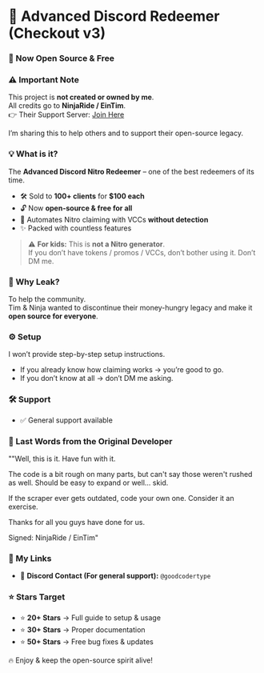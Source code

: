 # 🌟 Advanced Discord Redeemer (Checkout v3)  
### 🚀 Now Open Source & Free  

### ⚠️ Important Note  
This project is **not created or owned by me**.  
All credits go to **NinjaRide / EinTim**.  
👉 Their Support Server: [Join Here](https://discord.gg/cbnthQpTwp)  

I’m sharing this to help others and to support their open-source legacy.  

### 💡 What is it?  
The **Advanced Discord Nitro Redeemer** – one of the best redeemers of its time.  
- 🛠️ Sold to **100+ clients** for **$100 each**  
- 🔓 Now **open-source & free for all**  
- 🤖 Automates Nitro claiming with VCCs **without detection**  
- ✨ Packed with countless features  

> ⚠️ **For kids:** This is **not a Nitro generator**.  
> If you don’t have tokens / promos / VCCs, don’t bother using it. Don’t DM me.  


### 🎯 Why Leak?  
To help the community.  
Tim & Ninja wanted to discontinue their money-hungry legacy and make it **open source for everyone**.  

### ⚙️ Setup  
I won’t provide step-by-step setup instructions.  
- If you already know how claiming works → you’re good to go.  
- If you don’t know at all → don’t DM me asking.  

### 🛠️ Support  
- ✅ General support available  

### 📜 Last Words from the Original Developer  
""Well, this is it. Have fun with it.

The code is a bit rough on many parts,
but can't say those weren't rushed as well.
Should be easy to expand or well... skid.

If the scraper ever gets outdated, code your own one.
Consider it an exercise.

Thanks for all you guys have done for us.

Signed: NinjaRide / EinTim"

### 📌 My Links  
- 👤 **Discord Contact (For general support):** `@goodcodertype`  

### ⭐ Stars Target  
- ⭐ **20+ Stars** → Full guide to setup & usage  
- ⭐ **30+ Stars** → Proper documentation  
- ⭐ **50+ Stars** → Free bug fixes & updates  

🔥 Enjoy & keep the open-source spirit alive!

